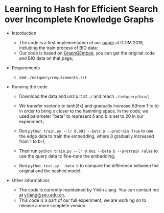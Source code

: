 # Learning to Hash for Efficient Search over Incomplete Knowledge Graphs

- Intorduction

    - The code is a first implementation of our [paper](https://ieeexplore.ieee.org/abstract/document/8970688) at ICDM 2019, including the train process of BIO data;
    - Our code is based on [GraphQEmbed](https://github.com/williamleif/graphqembed), you can get the original code and BIO data on that page;
    
- Requirements
    
    - see `./netquery/requirements.txt`
    
- Running the code

    - Download the data and unzip it at `./` and reach `./netquery/bio/`;
    
    - We transfer vector x to tanh(δx) and gradually increase δ(from 1 to b) in order to bring x closer to the hamming space. In the code, we used parameter "beta" to represent δ and b is set to 20 in our experiment.;
    
    - Run `python train.py --lr 0.001 --beta β --pretrain True` to use the edge data to train the embedding, where β gradually increased from 1 to b-1;
    
    - Then run `python train.py --lr 0.001 --beta b --pretrain False` to use the query data to fine-tune the embedding;
    
    - Run `python test.py --beta b` to compare the difference between the original and the hashed model. 

- Other informations

    - The code is currently maintained by Yinlin Jiang. You can contact me at [yljiang@seu.edu.cn](mailto:yljiang@seu.edu.cn).
    - This code is a part of our full experiment, we are working on to release a more complete version.  